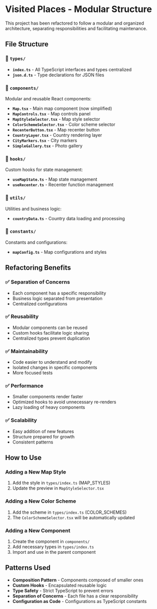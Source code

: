 # Visited Places - Modular Structure

This project has been refactored to follow a modular and organized architecture, separating responsibilities and facilitating maintenance.

## File Structure

### 📁 `types/`
- **`index.ts`** - All TypeScript interfaces and types centralized
- **`json.d.ts`** - Type declarations for JSON files

### 📁 `components/`
Modular and reusable React components:

- **`Map.tsx`** - Main map component (now simplified)
- **`MapControls.tsx`** - Map controls panel
- **`MapStyleSelector.tsx`** - Map style selector
- **`ColorSchemeSelector.tsx`** - Color scheme selector
- **`RecenterButton.tsx`** - Map recenter button
- **`CountryLayer.tsx`** - Country rendering layer
- **`CityMarkers.tsx`** - City markers
- **`SimpleGallery.tsx`** - Photo gallery

### 📁 `hooks/`
Custom hooks for state management:

- **`useMapState.ts`** - Map state management
- **`useRecenter.ts`** - Recenter function management

### 📁 `utils/`
Utilities and business logic:

- **`countryData.ts`** - Country data loading and processing

### 📁 `constants/`
Constants and configurations:

- **`mapConfig.ts`** - Map configurations and styles

## Refactoring Benefits

### ✅ **Separation of Concerns**
- Each component has a specific responsibility
- Business logic separated from presentation
- Centralized configurations

### ✅ **Reusability**
- Modular components can be reused
- Custom hooks facilitate logic sharing
- Centralized types prevent duplication

### ✅ **Maintainability**
- Code easier to understand and modify
- Isolated changes in specific components
- More focused tests

### ✅ **Performance**
- Smaller components render faster
- Optimized hooks to avoid unnecessary re-renders
- Lazy loading of heavy components

### ✅ **Scalability**
- Easy addition of new features
- Structure prepared for growth
- Consistent patterns

## How to Use

### Adding a New Map Style
1. Add the style in `types/index.ts` (MAP_STYLES)
2. Update the preview in `MapStyleSelector.tsx`

### Adding a New Color Scheme
1. Add the scheme in `types/index.ts` (COLOR_SCHEMES)
2. The `ColorSchemeSelector.tsx` will be automatically updated

### Adding a New Component
1. Create the component in `components/`
2. Add necessary types in `types/index.ts`
3. Import and use in the parent component

## Patterns Used

- **Composition Pattern** - Components composed of smaller ones
- **Custom Hooks** - Encapsulated reusable logic
- **Type Safety** - Strict TypeScript to prevent errors
- **Separation of Concerns** - Each file has a clear responsibility
- **Configuration as Code** - Configurations as TypeScript constants 
